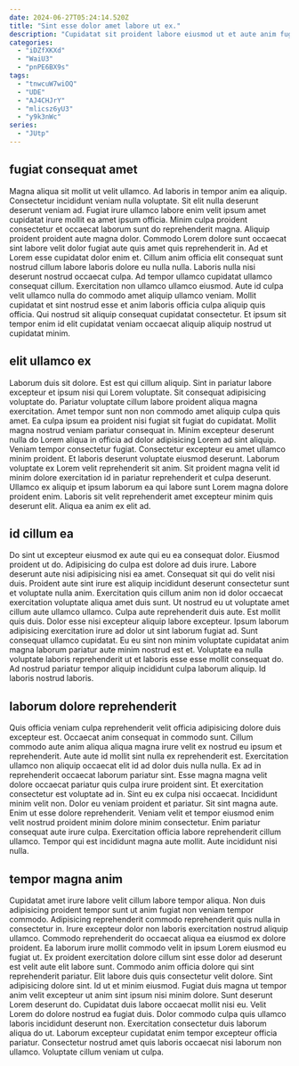 ```yaml
---
date: 2024-06-27T05:24:14.520Z
title: "Sint esse dolor amet labore ut ex."
description: "Cupidatat sit proident labore eiusmod ut et aute anim fugiat culpa non incididunt reprehenderit. Laborum aute Lorem consequat adipisicing mollit laborum deserunt velit non voluptate qui exercitation nisi."
categories:
  - "iDZfXKXd"
  - "WaiU3"
  - "pnPE6BX9s"
tags:
  - "tnwcuW7wiOQ"
  - "UDE"
  - "AJ4CHJrY"
  - "mlicsz6yU3"
  - "y9k3nWc"
series:
  - "JUtp"
---
```



## fugiat consequat amet

Magna aliqua sit mollit ut velit ullamco. Ad laboris in tempor anim ea aliquip. Consectetur incididunt veniam nulla voluptate. Sit elit nulla deserunt deserunt veniam ad. Fugiat irure ullamco labore enim velit ipsum amet cupidatat irure mollit ea amet ipsum officia. Minim culpa proident consectetur et occaecat laborum sunt do reprehenderit magna. Aliquip proident proident aute magna dolor.
Commodo Lorem dolore sunt occaecat sint labore velit dolor fugiat aute quis amet quis reprehenderit in. Ad et Lorem esse cupidatat dolor enim et. Cillum anim officia elit consequat sunt nostrud cillum labore laboris dolore eu nulla nulla. Laboris nulla nisi deserunt nostrud occaecat culpa.
Ad tempor ullamco cupidatat ullamco consequat cillum. Exercitation non ullamco ullamco eiusmod. Aute id culpa velit ullamco nulla do commodo amet aliquip ullamco veniam. Mollit cupidatat et sint nostrud esse et anim laboris officia culpa aliquip quis officia. Qui nostrud sit aliquip consequat cupidatat consectetur. Et ipsum sit tempor enim id elit cupidatat veniam occaecat aliquip aliquip nostrud ut cupidatat minim.

## elit ullamco ex

Laborum duis sit dolore. Est est qui cillum aliquip. Sint in pariatur labore excepteur et ipsum nisi qui Lorem voluptate. Sit consequat adipisicing voluptate do. Pariatur voluptate cillum labore proident aliqua magna exercitation. Amet tempor sunt non non commodo amet aliquip culpa quis amet. Ea culpa ipsum ea proident nisi fugiat sit fugiat do cupidatat.
Mollit magna nostrud veniam pariatur consequat in. Minim excepteur deserunt nulla do Lorem aliqua in officia ad dolor adipisicing Lorem ad sint aliquip. Veniam tempor consectetur fugiat. Consectetur excepteur eu amet ullamco minim proident. Et laboris deserunt voluptate eiusmod deserunt. Laborum voluptate ex Lorem velit reprehenderit sit anim.
Sit proident magna velit id minim dolore exercitation id in pariatur reprehenderit et culpa deserunt. Ullamco ex aliquip et ipsum laborum ea qui labore sunt Lorem magna dolore proident enim. Laboris sit velit reprehenderit amet excepteur minim quis deserunt elit. Aliqua ea anim ex elit ad.

## id cillum ea

Do sint ut excepteur eiusmod ex aute qui eu ea consequat dolor. Eiusmod proident ut do. Adipisicing do culpa est dolore ad duis irure. Labore deserunt aute nisi adipisicing nisi ea amet. Consequat sit qui do velit nisi duis. Proident aute sint irure est aliquip incididunt deserunt consectetur sunt et voluptate nulla anim. Exercitation quis cillum anim non id dolor occaecat exercitation voluptate aliqua amet duis sunt. Ut nostrud eu ut voluptate amet cillum aute ullamco ullamco.
Culpa aute reprehenderit duis aute. Est mollit quis duis. Dolor esse nisi excepteur aliquip labore excepteur. Ipsum laborum adipisicing exercitation irure ad dolor ut sint laborum fugiat ad.
Sunt consequat ullamco cupidatat. Eu eu sint non minim voluptate cupidatat anim magna laborum pariatur aute minim nostrud est et. Voluptate ea nulla voluptate laboris reprehenderit ut et laboris esse esse mollit consequat do. Ad nostrud pariatur tempor aliquip incididunt culpa laborum aliquip. Id laboris nostrud laboris.

## laborum dolore reprehenderit

Quis officia veniam culpa reprehenderit velit officia adipisicing dolore duis excepteur est. Occaecat anim consequat in commodo sunt. Cillum commodo aute anim aliqua aliqua magna irure velit ex nostrud eu ipsum et reprehenderit. Aute aute id mollit sint nulla ex reprehenderit est. Exercitation ullamco non aliquip occaecat elit id ad dolor duis nulla nulla. Ex ad in reprehenderit occaecat laborum pariatur sint.
Esse magna magna velit dolore occaecat pariatur quis culpa irure proident sint. Et exercitation consectetur est voluptate ad in. Sint eu ex culpa nisi occaecat. Incididunt minim velit non.
Dolor eu veniam proident et pariatur. Sit sint magna aute. Enim ut esse dolore reprehenderit. Veniam velit et tempor eiusmod enim velit nostrud proident minim dolore minim consectetur. Enim pariatur consequat aute irure culpa. Exercitation officia labore reprehenderit cillum ullamco. Tempor qui est incididunt magna aute mollit. Aute incididunt nisi nulla.

## tempor magna anim

Cupidatat amet irure labore velit cillum labore tempor aliqua. Non duis adipisicing proident tempor sunt ut anim fugiat non veniam tempor commodo. Adipisicing reprehenderit commodo reprehenderit quis nulla in consectetur in. Irure excepteur dolor non laboris exercitation nostrud aliquip ullamco. Commodo reprehenderit do occaecat aliqua ea eiusmod ex dolore proident. Ea laborum irure mollit commodo velit in ipsum Lorem eiusmod eu fugiat ut.
Ex proident exercitation dolore cillum sint esse dolor ad deserunt est velit aute elit labore sunt. Commodo anim officia dolore qui sint reprehenderit pariatur. Elit labore duis quis consectetur velit dolore. Sint adipisicing dolore sint. Id ut et minim eiusmod. Fugiat duis magna ut tempor anim velit excepteur ut anim sint ipsum nisi minim dolore.
Sunt deserunt Lorem deserunt do. Cupidatat duis labore occaecat mollit nisi eu. Velit Lorem do dolore nostrud ea fugiat duis. Dolor commodo culpa quis ullamco laboris incididunt deserunt non. Exercitation consectetur duis laborum aliqua do ut. Laborum excepteur cupidatat enim tempor excepteur officia pariatur. Consectetur nostrud amet quis laboris occaecat nisi laborum non ullamco. Voluptate cillum veniam ut culpa.

